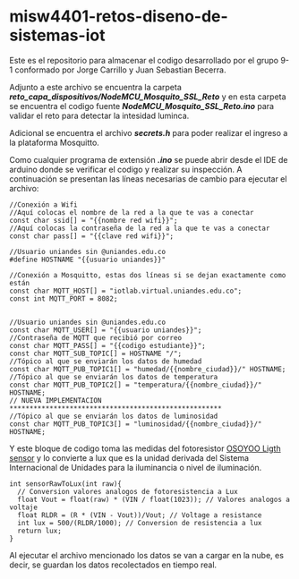 # misw4401-retos-diseno-de-sistemas-iot

Este es el repositorio para almacenar el codigo desarrollado por el grupo 9-1 conformado por Jorge Carrillo y Juan Sebastian Becerra.

Adjunto a este archivo se encuentra la carpeta ***reto_capa_dispositivos/NodeMCU_Mosquito_SSL_Reto*** y en esta carpeta se encuentra el codigo fuente ***NodeMCU_Mosquito_SSL_Reto.ino*** para validar el reto para detectar la intesidad luminca.

Adicional se encuentra el archivo ***secrets.h*** para poder realizar el ingreso a la plataforma Mosquitto.

Como cualquier programa de extensión ***.ino*** se puede abrir desde el IDE de arduino donde se verificar el codigo y realizar su inspección. A continuación se presentan las líneas necesarias de cambio para ejecutar el archivo:

```
//Conexión a Wifi
//Aquí colocas el nombre de la red a la que te vas a conectar
const char ssid[] = "{{nombre red wifi}}";
//Aquí colocas la contraseña de la red a la que te vas a conectar
const char pass[] = "{{clave red wifi}}";

//Usuario uniandes sin @uniandes.edu.co
#define HOSTNAME "{{usuario uniandes}}"

//Conexión a Mosquitto, estas dos líneas si se dejan exactamente como están
const char MQTT_HOST[] = "iotlab.virtual.uniandes.edu.co";
const int MQTT_PORT = 8082;


//Usuario uniandes sin @uniandes.edu.co
const char MQTT_USER[] = "{{usuario uniandes}}";
//Contraseña de MQTT que recibió por correo
const char MQTT_PASS[] = "{{codigo estudiante}}";
const char MQTT_SUB_TOPIC[] = HOSTNAME "/";
//Tópico al que se enviarán los datos de humedad
const char MQTT_PUB_TOPIC1[] = "humedad/{{nombre_ciudad}}/" HOSTNAME;
//Tópico al que se enviarán los datos de temperatura
const char MQTT_PUB_TOPIC2[] = "temperatura/{{nombre_ciudad}}/" HOSTNAME;
// NUEVA IMPLEMENTACION *****************************************************
//Tópico al que se enviarán los datos de luminosidad
const char MQTT_PUB_TOPIC3[] = "luminosidad/{{nombre_ciudad}}/" HOSTNAME;
```

Y este bloque de codigo toma las medidas del fotoresistor [OSOYOO Ligth sensor](https://osoyoo.com/2021/08/21/arduino-graphic-programming-learning-kit-lesson-7-light-detect-module/) y lo convierte a lux que es la unidad derivada del Sistema Internacional de Unidades para la iluminancia o nivel de iluminación.​​

```
int sensorRawToLux(int raw){
  // Conversion valores analogos de fotoresistencia a Lux
  float Vout = float(raw) * (VIN / float(1023)); // Valores analogos a voltaje
  float RLDR = (R * (VIN - Vout))/Vout; // Voltage a resistance
  int lux = 500/(RLDR/1000); // Conversion de resistencia a lux
  return lux;
}
```

Al ejecutar el archivo mencionado los datos se van a cargar en la nube, es decir, se guardan los datos recolectados en tiempo real.